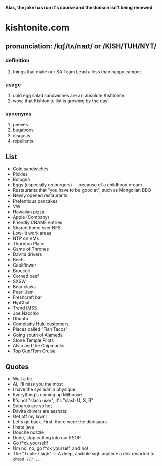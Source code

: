 **Alas, the joke has run it's course and the domain isn't being renewed**

# kishtonite.com

## pronunciation: /kɪʃ/tʌ/naɪt/ or /KISH/TUH/NYT/

### definition
 1. things that make our SA Team Lead a less than happy camper.

### usage
 1. cold egg salad sandwiches are an absolute Kishtonite.
 2. wow, that Kishtonite list is growing by the day!

### synonyms
 1. peeves
 2. bugaboos
 3. disgusts
 4. repellents

## List
* Cold sandwiches
* Pickles
* Bologna
* Eggs (especially on burgers) -- because of a childhood dream
* Restaurants that "you have to be good at", such as Mongolian BBQ
* Newly opened restaurants
* Pretentious pancakes
* VW
* Hawaiian pizza
* Apple (Company)
* Friendly CNAME entries
* Shared home over NFS
* Low-lit work areas
* NTP on VMs
* Thornton Place
* Game of Thrones
* DaVita drivers
* Beets
* Cauliflower
* Broccoli
* Corned beef
* SXSW
* Bear claws
* Pearl Jam
* Freshcraft bar
* HipChat
* Trend IMSS
* Joe Nacchio
* Ubuntu
* Complainy Hulu customers
* Places called "Fish Tacos"
* Going south of Alameda
* Stone Temple Pilots
* Alvin and the Chipmunks
* Top Gun/Tom Cruise

## Quotes
* Wait a tic
* Al, I'll miss you the most
* I have the sys admin physique
* Everything's coming up Milhouse
* It's not "slash user", it's "slash U, S, R"
* Subarus are so hot
* Davita drivers are asshats!
* Get off my lawn!
* Let's go back. First, there were the dinosaurs
* I hate java
* Douche nozzle
* Dude, stop cutting into our ESOP
* Go f\*ck yourself!
* Um no, no, go f\*ck yourself, and no!
* The "Triple 7 sigh" -- A deep, audible sigh anytime a dev resorted to `chmod 777 ...`
